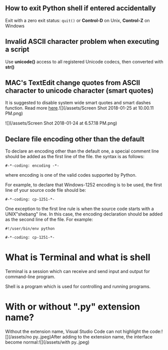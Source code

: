 ## How to exit Python shell if entered accidentally

Exit with a zero exit status: `quit()` or **Control-D** on Unix, **Control-Z** on Windows

## Invalid ASCII character problem when executing a script

Use **unicode\(\)** access to all registered Unicode codecs, then converted with **str\(\)**

## MAC's TextEdit change quotes from ASCII character to unicode character \(smart quotes\)

It is suggested to disable system wide smart quotes and smart dashes function. Read more [here](https://support.apple.com/kb/PH25635?viewlocale=en_GB&locale=en_GB).![](/assets/Screen Shot 2018-01-25 at 10.00.11 PM.png)

![](/assets/Screen Shot 2018-01-24 at 6.57.18 PM.png)

## Declare file encoding other than the default

To declare an encoding other than the default one, a special comment line should be added as the first line of the file. the syntax is as follows:

`#-*-coding: encoding -*-`

where encoding is one of the valid codes supported by Python.

For example, to declare that Windows-1252 encoding is to be used, the first line of your source code file should be:

`#-*-coding: cp-1251-*-`

One exception to the first line rule is when the source code starts with a UNIX"shebang" line. In this case, the encoding declaration should be added as the second line of the file. For example:

`#!/user/bin/env python`

`#-*-coding: cp-1251-*-`

# What is Terminal and what is shell

Terminal is a session which can receive and send input and output for command-line program.

Shell is a program which is used for controlling and running programs.

# With or without ".py" extension name?

Without the extension name, Visual Studio Code can not highlight the code:![](/assets/no py..jpeg)After adding to the extension name, the interface become normal:![](/assets/with py..jpeg)

